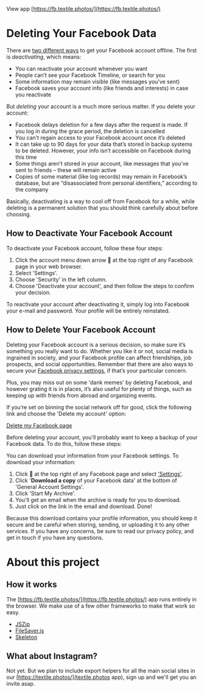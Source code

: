 View app [https://fb.textile.photos/](https://fb.textile.photos/)

# Deleting Your Facebook Data

There are [two different ways](http://www.trustedreviews.com/news/how-to-delete-facebook-account-2950145) to get your Facebook account offline. The first is *deactivating*, which means:

* You can reactivate your account whenever you want
* People can’t see your Facebook Timeline, or search for you
* Some information may remain visible (like messages you’ve sent)
* Facebook saves your account info (like friends and interests) in case you reactivate

But *deleting* your account is a much more serious matter. If you delete your account:

* Facebook delays deletion for a few days after the request is made. If you log in during the grace period, the deletion is cancelled
* You can’t regain access to your Facebook account once it’s deleted
* It can take up to 90 days for your data that’s stored in backup systems to be deleted. However, your info isn’t accessible on Facebook during this time
* Some things aren’t stored in your account, like messages that you’ve sent to friends – these will remain active
* Copies of some material (like log records) may remain in Facebook’s database, but are “disassociated from personal identifiers,” according to the company

Basically, deactivating is a way to cool off from Facebook for a while, while deleting is a permanent solution that you should think carefully about before choosing.

## How to Deactivate Your Facebook Account

To deactivate your Facebook account, follow these four steps:

1. Click the account menu down arrow 🔽 at the top right of any Facebook page in your web browser.
2. Select 'Settings'.
3. Choose 'Security' in the left column.
4. Choose 'Deactivate your account', and then follow the steps to confirm your decision.

To reactivate your account after deactivating it, simply log into Facebook your e-mail and password. Your profile will be entirely reinstated.

## How to Delete Your Facebook Account

Deleting your Facebook account is a serious decision, so make sure it’s something you really want to do. Whether you like it or not, social media is ingrained in society, and your Facebook profile can affect friendships, job prospects, and social opportunities. Remember that there are also ways to secure your [Facebook privacy settings](http://www.trustedreviews.com/opinion/facebook-privacy-settings-protecting-what-you-care-about-2939307), if that’s your particular concern.

Plus, you may miss out on some 'dank memes' by deleting Facebook, and however grating it is in places, it’s also useful for plenty of things, such as keeping up with friends from abroad and organizing events.

If you’re set on binning the social network off for good, click the following link and choose the 'Delete my account' option:

[Delete my Facebook page](https://www.facebook.com/help/delete_account)

Before deleting your account, you'll probably want to keep a backup of your Facebook data. To do this, follow these steps:

You can download your information from your Facebook settings. To download your information:

1. Click 🔽 at the top right of any Facebook page and select ['Settings'](https://www.facebook.com/settings).
2. Click '**Download a copy** of your Facebook data' at the bottom of 'General Account Settings'.
3. Click 'Start My Archive'.
4. You'll get an email when the archive is ready for you to download.
5. Just click on the link in the email and download. Done!

Because this download contains your profile information, you should keep it secure and be careful when storing, sending, or uploading it to any other services.
If you have any concerns, be sure to read our privacy policy, and get in touch if you have any questions.

# About this project

## How it works

The [https://fb.textile.photos/](https://fb.textile.photos/) app runs entirely in the browser. We make use of a few other frameworks to make that work so easy.

* [JSZip](https://stuk.github.io/jszip/)
* [FileSaver.js](https://eligrey.com/demos/FileSaver.js/)
* [Skeleton](http://getskeleton.com/)

## What about Instagram?

Not yet. But we plan to include export helpers for all the main social sites in our [https://textile.photos/](textile.photos app), sign up and we'll get you an invite asap. 